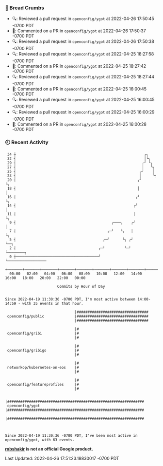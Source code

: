 ### 🍞 Bread Crumbs

 * 🔍: Reviewed a pull request in  `openconfig/ygot` at 2022-04-26 17:50:45 -0700 PDT
 * 💬: Commented on a PR in  `openconfig/ygot` at 2022-04-26 17:50:37 -0700 PDT
 * 🔍: Reviewed a pull request in  `openconfig/ygot` at 2022-04-26 17:50:38 -0700 PDT
 * 🔍: Reviewed a pull request in  `openconfig/ygot` at 2022-04-25 18:27:58 -0700 PDT
 * 💬: Commented on a PR in  `openconfig/ygot` at 2022-04-25 18:27:42 -0700 PDT
 * 🔍: Reviewed a pull request in  `openconfig/ygot` at 2022-04-25 18:27:44 -0700 PDT
 * 💬: Commented on a PR in  `openconfig/ygot` at 2022-04-25 16:00:45 -0700 PDT
 * 🔍: Reviewed a pull request in  `openconfig/ygot` at 2022-04-25 16:00:45 -0700 PDT
 * 🔍: Reviewed a pull request in  `openconfig/ygot` at 2022-04-25 16:00:29 -0700 PDT
 * 💬: Commented on a PR in  `openconfig/ygot` at 2022-04-25 16:00:28 -0700 PDT

### 🕘 Recent Activity
```
 34 ┼                                                           ╭╮
 32 ┤                                                           │╰╮
 29 ┤                                                          ╭╯ ╰╮
 27 ┤                                                          │   ╰╮
 25 ┤                                                         ╭╯    │
 23 ┤                                                         │     ╰╮
 20 ┤                                                        ╭╯      ╰╮
 18 ┤                                                        │        │
 16 ┤                                                       ╭╯        ╰╮
 14 ┤                                                      ╭╯          │
 11 ┤                                                      │           ╰╮
  9 ┤                                            ╭───╮    ╭╯            │
  7 ┤                                          ╭─╯   ╰╮   │             ╰╮
  5 ┤                                        ╭─╯      ╰╮ ╭╯              ╰──╮
  2 ┤                                      ╭─╯         ╰─╯                  ╰────────╮
  0 ┼──────────────────────────────────────╯                                         ╰──────────────────
    +───────+───────+───────+───────+───────+───────+───────+───────+───────+───────+───────+───────+────
  00:00   02:00   04:00   06:00   08:00   10:00   12:00   14:00   16:00   18:00   20:00   22:00   00:00   

						Commits by Hour of Day


Since 2022-04-19 11:30:36 -0700 PDT, I'm most active between 14:00-14:59 - with 35 events in that hour.

```



```
                                |#################################
 openconfig/public              |#################################
                                |#################################

                                |#
 openconfig/gribi               |#
                                |#

                                |#
 openconfig/gribigo             |#
                                |#

                                |#
 networkop/kubernetes-on-eos    |#
                                |#

                                |#
 openconfig/featureprofiles     |#
                                |#

                                |###############################################################
 openconfig/ygot                |###############################################################
                                |###############################################################



Since 2022-04-19 11:30:36 -0700 PDT, I've been most active in openconfig/ygot, with 63 events.

```
**[robshakir](mailto:robjs@google.com) is not an official Google product.**  


Last Updated: 2022-04-26 17:51:23.18830017 -0700 PDT
